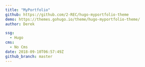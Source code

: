 ```yaml
---
title: "MyPortfolio"
github: https://github.com/2-REC/hugo-myportfolio-theme
demo: https://themes.gohugo.io/theme/hugo-myportfolio-theme/
author: Derek

ssg:
  - Hugo
cms:
  - No Cms
date: 2018-09-10T06:57:49Z
github_branch: master
---
```

